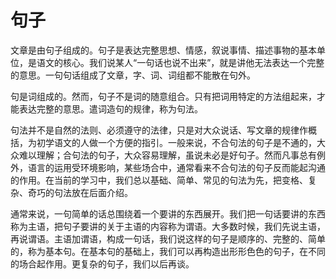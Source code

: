 # 句子

文章是由句子组成的。句子是表达完整思想、情感，叙说事情、描述事物的基本单位，是语文的核心。我们说某人“一句话也说不出来”，就是讲他无法表达一个完整的意思。一句句话组成了文章，字、词、词组都不能散在句外。

句是词组成的。然而，句子不是词的随意组合。只有把词用特定的方法组起来，才能表达完整的意思。遣词造句的规律，称为句法。

句法并不是自然的法则、必须遵守的法律，只是对大众说话、写文章的规律作概括，为初学语文的人做一个方便的指引。一般来说，不合句法的句子是不通的，大众难以理解；合句法的句子，大众容易理解，虽说未必是好句子。然而凡事总有例外，语言的运用受环境影响，某些场合中，通常看来不合句法的句子反而能起沟通的作用。在当前的学习中，我们总以基础、简单、常见的句法为先，把变格、复杂、奇巧的句法放在后面介绍。

通常来说，一句简单的话总围绕着一个要讲的东西展开。我们把一句话要讲的东西称为主语，把句子要讲的关于主语的内容称为谓语。大多数时候，我们先说主语，再说谓语。主语加谓语，构成一句话，我们说这样的句子是顺序的、完整的、简单的，称为基本句。在基本句的基础上，我们可以再构造出形形色色的句子，在不同的场合起作用。更复杂的句子，我们以后再谈。